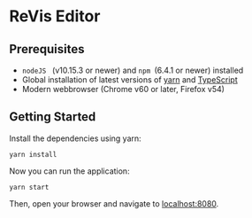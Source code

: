 # ReVis Editor
## Prerequisites
* ```nodeJS ``` (v10.15.3 or newer) and ```npm ```(6.4.1 or newer) installed
* Global installation of latest versions of [yarn](https://github.com/yarnpkg/yarn) and [TypeScript](https://typescript.com)
* Modern webbrowser (Chrome v60 or later, Firefox v54)

## Getting Started

Install the dependencies using yarn:
```
yarn install
```

Now you can run the application:

```
yarn start
```

Then, open your browser and navigate to [localhost:8080](http://localhost:8080).